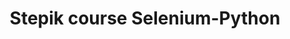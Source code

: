 <div id="header" align="center">
  <h1>Stepik course Selenium-Python</h1>                                                                                                                                 
</div>
